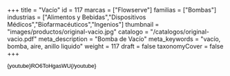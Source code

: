+++
title = "Vacío"
id = 117
marcas = ["Flowserve"]
familias = ["Bombas"]
industrias = ["Alimentos y Bebidas","Dispositivos Médicos","Biofarmacéuticos","Ingenios"]
thumbnail = "images/productos/original-vacio.jpg"
catalogo = "/catalogos/original-vacio.pdf"
meta_description = "Bomba de Vacío"
meta_keywords = "vacío, bomba, aire, anillo liquido"
weight = 117
draft = false
taxonomyCover = false
+++
<p><span style="color: #000000; font-family: Arial; font-size: 13px; line-height: 14.399999618530273px; text-align: justify; white-space: pre-wrap;">{youtube}RO6ToHgasWU{/youtube}</span></p>